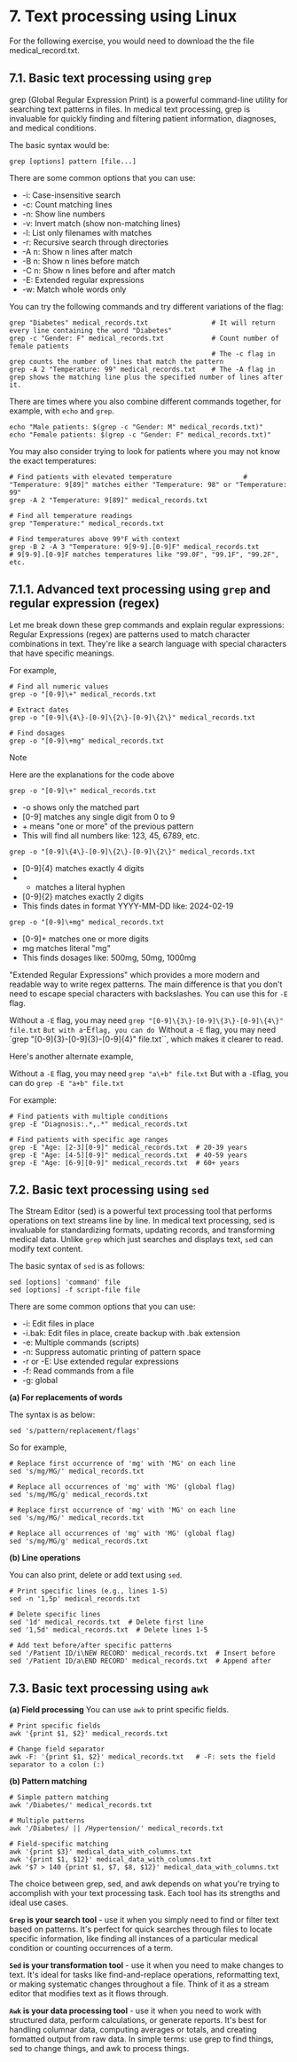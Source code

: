 # 7. Text processing using Linux

For the following exercise, you would need to download the the file medical_record.txt.

## 7.1. Basic text processing using `grep`

grep (Global Regular Expression Print) is a powerful command-line utility for searching text patterns in files. In medical text processing, grep is invaluable for quickly finding and filtering patient information, diagnoses, and medical conditions.

The basic syntax would be:

```
grep [options] pattern [file...]
```

There are some common options that you can use:

- -i: Case-insensitive search
- -c: Count matching lines
- -n: Show line numbers
- -v: Invert match (show non-matching lines)
- -l: List only filenames with matches
- -r: Recursive search through directories
- -A n: Show n lines after match
- -B n: Show n lines before match
- -C n: Show n lines before and after match
- -E: Extended regular expressions
- -w: Match whole words only

You can try the following commands and try different variations of the flag: 

```
grep "Diabetes" medical_records.txt                # It will return every line containing the word "Diabetes"
grep -c "Gender: F" medical_records.txt            # Count number of female patients
                                                   # The -c flag in grep counts the number of lines that match the pattern
grep -A 2 "Temperature: 99" medical_records.txt    # The -A flag in grep shows the matching line plus the specified number of lines after it.
```

There are times where you also combine different commands together, for example, with `echo` and `grep`.

```
echo "Male patients: $(grep -c "Gender: M" medical_records.txt)"
echo "Female patients: $(grep -c "Gender: F" medical_records.txt)"
```

You may also consider trying to look for patients where you may not know the exact temperatures:

```
# Find patients with elevated temperature                  # "Temperature: 9[89]" matches either "Temperature: 98" or "Temperature: 99"
grep -A 2 "Temperature: 9[89]" medical_records.txt

# Find all temperature readings
grep "Temperature:" medical_records.txt

# Find temperatures above 99°F with context              
grep -B 2 -A 3 "Temperature: 9[9-9].[0-9]F" medical_records.txt            # 9[9-9].[0-9]F matches temperatures like "99.0F", "99.1F", "99.2F", etc.
```

## 7.1.1. Advanced text processing using `grep` and regular expression (regex)

Let me break down these grep commands and explain regular expressions:
Regular Expressions (regex) are patterns used to match character combinations in text. They're like a search language with special characters that have specific meanings.

For example,

```
# Find all numeric values
grep -o "[0-9]\+" medical_records.txt

# Extract dates
grep -o "[0-9]\{4\}-[0-9]\{2\}-[0-9]\{2\}" medical_records.txt

# Find dosages
grep -o "[0-9]\+mg" medical_records.txt
```

> [!NOTE]
> Here are the explanations for the code above
> 
> `grep -o "[0-9]\+" medical_records.txt`
> 
> - -o shows only the matched part
> - [0-9] matches any single digit from 0 to 9
> - \+ means "one or more" of the previous pattern
> - This will find all numbers like: 123, 45, 6789, etc.
> 
> `grep -o "[0-9]\{4\}-[0-9]\{2\}-[0-9]\{2\}" medical_records.txt`
> 
> - [0-9]\{4\} matches exactly 4 digits
> - - matches a literal hyphen
> - [0-9]\{2\} matches exactly 2 digits
> - This finds dates in format YYYY-MM-DD like: 2024-02-19
> 
> `grep -o "[0-9]\+mg" medical_records.txt`
> - [0-9]\+ matches one or more digits
> - mg matches literal "mg"
> - This finds dosages like: 500mg, 50mg, 1000mg

"Extended Regular Expressions" which provides a more modern and readable way to write regex patterns. The main difference is that you don't need to escape special characters with backslashes. You can use this for `-E` flag. 

Without a `-E` flag, you may need `grep "[0-9]\{3\}-[0-9]\{3\}-[0-9]\{4\}" file.txt`
`
But with a `-E`flag, you can do `Without a `-E` flag, you may need `grep "[0-9]\{3\}-[0-9]\{3\}-[0-9]\{4\}" file.txt``, which makes it clearer to read. 

Here's another alternate example, 

Without a `-E` flag, you may need `grep "a\+b" file.txt`
But with a `-E`flag, you can do `grep -E "a+b" file.txt`

For example: 

```
# Find patients with multiple conditions
grep -E "Diagnosis:.*,.*" medical_records.txt

# Find patients with specific age ranges
grep -E "Age: [2-3][0-9]" medical_records.txt  # 20-39 years
grep -E "Age: [4-5][0-9]" medical_records.txt  # 40-59 years
grep -E "Age: [6-9][0-9]" medical_records.txt  # 60+ years
```

## 7.2. Basic text processing using `sed`

The Stream Editor (sed) is a powerful text processing tool that performs operations on text streams line by line. In medical text processing, sed is invaluable for standardizing formats, updating records, and transforming medical data. Unlike `grep` which just searches and displays text, `se`d can modify text content.

The basic syntax of `sed` is as follows:

```
sed [options] 'command' file
sed [options] -f script-file file
```

There are some common options that you can use:

- -i: Edit files in place
- -i.bak: Edit files in place, create backup with .bak extension
- -e: Multiple commands (scripts)
- -n: Suppress automatic printing of pattern space
- -r or -E: Use extended regular expressions
- -f: Read commands from a file
- -g: global

**(a) For replacements of words**

The syntax is as below:

```
sed 's/pattern/replacement/flags'
```

So for example, 

```
# Replace first occurrence of 'mg' with 'MG' on each line
sed 's/mg/MG/' medical_records.txt

# Replace all occurrences of 'mg' with 'MG' (global flag)
sed 's/mg/MG/g' medical_records.txt

# Replace first occurrence of 'mg' with 'MG' on each line
sed 's/mg/MG/' medical_records.txt

# Replace all occurrences of 'mg' with 'MG' (global flag)
sed 's/mg/MG/g' medical_records.txt
```

**(b) Line operations**

You can also print, delete or add text using `sed`.

```
# Print specific lines (e.g., lines 1-5)
sed -n '1,5p' medical_records.txt

# Delete specific lines
sed '1d' medical_records.txt  # Delete first line
sed '1,5d' medical_records.txt  # Delete lines 1-5

# Add text before/after specific patterns
sed '/Patient ID/i\NEW RECORD' medical_records.txt  # Insert before
sed '/Patient ID/a\END RECORD' medical_records.txt  # Append after
```

## 7.3. Basic text processing using `awk`

**(a) Field processing**
You can use `awk` to print specific fields. 

```
# Print specific fields
awk '{print $1, $2}' medical_records.txt

# Change field separator
awk -F: '{print $1, $2}' medical_records.txt   # -F: sets the field separator to a colon (:)
```

**(b) Pattern matching**

```
# Simple pattern matching
awk '/Diabetes/' medical_records.txt

# Multiple patterns
awk '/Diabetes/ || /Hypertension/' medical_records.txt

# Field-specific matching
awk '{print $3}' medical_data_with_columns.txt
awk '{print $1, $12}' medical_data_with_columns.txt
awk '$7 > 140 {print $1, $7, $8, $12}' medical_data_with_columns.txt
```


The choice between grep, sed, and awk depends on what you're trying to accomplish with your text processing task. Each tool has its strengths and ideal use cases.

**`Grep` is your search tool** - use it when you simply need to find or filter text based on patterns. It's perfect for quick searches through files to locate specific information, like finding all instances of a particular medical condition or counting occurrences of a term.

**`Sed` is your transformation tool** - use it when you need to make changes to text. It's ideal for tasks like find-and-replace operations, reformatting text, or making systematic changes throughout a file. Think of it as a stream editor that modifies text as it flows through.

**`Awk` is your data processing tool** - use it when you need to work with structured data, perform calculations, or generate reports. It's best for handling columnar data, computing averages or totals, and creating formatted output from raw data.
In simple terms: use grep to find things, sed to change things, and awk to process things. 
